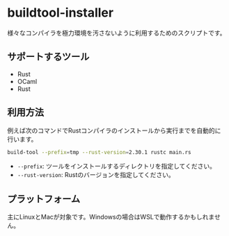 # buildtool-installer

様々なコンパイラを極力環境を汚さないように利用するためのスクリプトです。

## サポートするツール

- Rust
- OCaml
- Rust

## 利用方法

例えば次のコマンドでRustコンパイラのインストールから実行までを自動的に行います。

```bash
build-tool --prefix=tmp --rust-version=2.30.1 rustc main.rs
```

- `--prefix`: ツールをインストールするディレクトリを指定してください。
- `--rust-version`: Rustのバージョンを指定してください。

## プラットフォーム

主にLinuxとMacが対象です。Windowsの場合はWSLで動作するかもしれません。
